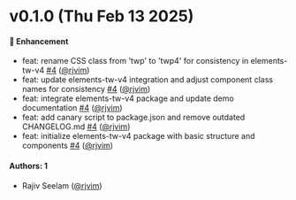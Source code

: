# v0.1.0 (Thu Feb 13 2025)

#### 🚀 Enhancement

- feat: rename CSS class from 'twp' to 'twp4' for consistency in elements-tw-v4 [#4](https://github.com/rjvim/react-component-library-starter/pull/4) ([@rjvim](https://github.com/rjvim))
- feat: update elements-tw-v4 integration and adjust component class names for consistency [#4](https://github.com/rjvim/react-component-library-starter/pull/4) ([@rjvim](https://github.com/rjvim))
- feat: integrate elements-tw-v4 package and update demo documentation [#4](https://github.com/rjvim/react-component-library-starter/pull/4) ([@rjvim](https://github.com/rjvim))
- feat: add canary script to package.json and remove outdated CHANGELOG.md [#4](https://github.com/rjvim/react-component-library-starter/pull/4) ([@rjvim](https://github.com/rjvim))
- feat: initialize elements-tw-v4 package with basic structure and components [#4](https://github.com/rjvim/react-component-library-starter/pull/4) ([@rjvim](https://github.com/rjvim))

#### Authors: 1

- Rajiv Seelam ([@rjvim](https://github.com/rjvim))
